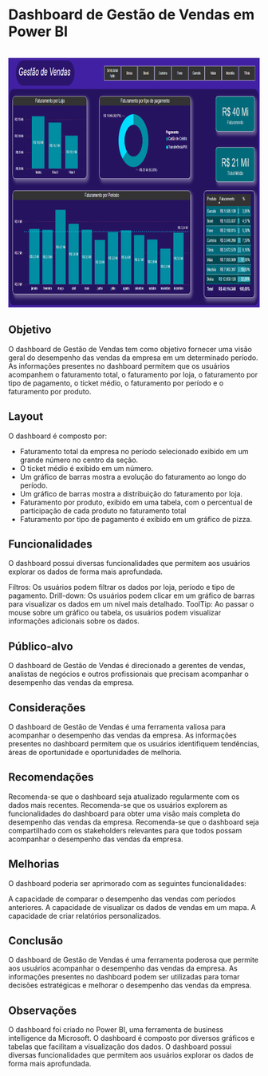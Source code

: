 <h1>Dashboard de Gestão de Vendas em Power BI</h1>
</br>
<img src="/assets/layout1.png" alt="Preview do Dashboard de Vendas" width="900" height="500">
</br>


<h2>Objetivo</h2>

O dashboard de Gestão de Vendas tem como objetivo fornecer uma visão geral do desempenho das vendas da empresa em um determinado período. As informações presentes no dashboard permitem que os usuários acompanhem o faturamento total, o faturamento por loja, o faturamento por tipo de pagamento, o ticket médio, o faturamento por período e o faturamento por produto.

<h2>Layout</h2>

O dashboard é composto por: </br> 
- Faturamento total da empresa no período selecionado exibido em um grande número no centro da seção. </br>
- O ticket médio é exibido em um número.</br>
- Um gráfico de barras mostra a evolução do faturamento ao longo do período.</br>
- Um gráfico de barras mostra a distribuição do faturamento por loja.</br>
- Faturamento por produto, exibido em uma tabela, com o percentual de participação de cada produto no faturamento total </br>
- Faturamento por tipo de pagamento é exibido em um gráfico de pizza.</br>

<h2>Funcionalidades</h2>

O dashboard possui diversas funcionalidades que permitem aos usuários explorar os dados de forma mais aprofundada.

Filtros: Os usuários podem filtrar os dados por loja, período e tipo de pagamento.
Drill-down: Os usuários podem clicar em um gráfico de barras para visualizar os dados em um nível mais detalhado.
ToolTip: Ao passar o mouse sobre um gráfico ou tabela, os usuários podem visualizar informações adicionais sobre os dados.
<h2>Público-alvo</h2>

O dashboard de Gestão de Vendas é direcionado a gerentes de vendas, analistas de negócios e outros profissionais que precisam acompanhar o desempenho das vendas da empresa.

<h2>Considerações</h2>

O dashboard de Gestão de Vendas é uma ferramenta valiosa para acompanhar o desempenho das vendas da empresa. As informações presentes no dashboard permitem que os usuários identifiquem tendências, áreas de oportunidade e oportunidades de melhoria.

<h2>Recomendações</h2>

Recomenda-se que o dashboard seja atualizado regularmente com os dados mais recentes.
Recomenda-se que os usuários explorem as funcionalidades do dashboard para obter uma visão mais completa do desempenho das vendas da empresa.
Recomenda-se que o dashboard seja compartilhado com os stakeholders relevantes para que todos possam acompanhar o desempenho das vendas da empresa.
<h2>Melhorias</h2>

O dashboard poderia ser aprimorado com as seguintes funcionalidades:

A capacidade de comparar o desempenho das vendas com períodos anteriores.
A capacidade de visualizar os dados de vendas em um mapa.
A capacidade de criar relatórios personalizados.
<h2>Conclusão</h2>

O dashboard de Gestão de Vendas é uma ferramenta poderosa que permite aos usuários acompanhar o desempenho das vendas da empresa. As informações presentes no dashboard podem ser utilizadas para tomar decisões estratégicas e melhorar o desempenho das vendas da empresa.

<h2>Observações</h2>

O dashboard foi criado no Power BI, uma ferramenta de business intelligence da Microsoft.
O dashboard é composto por diversos gráficos e tabelas que facilitam a visualização dos dados.
O dashboard possui diversas funcionalidades que permitem aos usuários explorar os dados de forma mais aprofundada.
